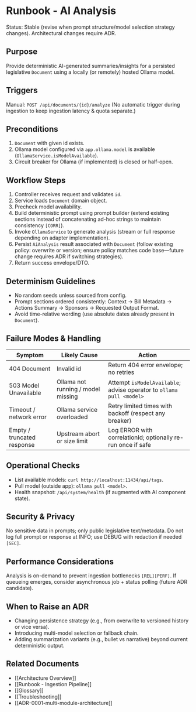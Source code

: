 # Runbook - AI Analysis

Status: Stable (revise when prompt structure/model selection strategy changes). Architectural changes require ADR.

## Purpose
Provide deterministic AI-generated summaries/insights for a persisted legislative `Document` using a locally (or remotely) hosted Ollama model.

## Triggers
Manual: `POST /api/documents/{id}/analyze`
(No automatic trigger during ingestion to keep ingestion latency & quota separate.)

## Preconditions
1. `Document` with given id exists.
2. Ollama model configured via `app.ollama.model` is available (`OllamaService.isModelAvailable`).
3. Circuit breaker for Ollama (if implemented) is closed or half-open.

## Workflow Steps
1. Controller receives request and validates `id`.
2. Service loads `Document` domain object.
3. Precheck model availability.
4. Build deterministic prompt using prompt builder (extend existing sections instead of concatenating ad-hoc strings to maintain consistency `[CORR]`).
5. Invoke `OllamaService` to generate analysis (stream or full response depending on adapter implementation).
6. Persist `AiAnalysis` result associated with `Document` (follow existing policy: overwrite or version; ensure policy matches code base—future change requires ADR if switching strategies).
7. Return success envelope/DTO.

## Determinism Guidelines
* No random seeds unless sourced from config.
* Prompt sections ordered consistently: Context → Bill Metadata → Actions Summary → Sponsors → Requested Output Format.
* Avoid time-relative wording (use absolute dates already present in `Document`).

## Failure Modes & Handling
| Symptom | Likely Cause | Action |
|---------|--------------|--------|
| 404 Document | Invalid id | Return 404 error envelope; no retries |
| 503 Model Unavailable | Ollama not running / model missing | Attempt `isModelAvailable`; advise operator to `ollama pull <model>` |
| Timeout / network error | Ollama service overloaded | Retry limited times with backoff (respect any breaker) |
| Empty / truncated response | Upstream abort or size limit | Log ERROR with correlationId; optionally re-run once if safe |

## Operational Checks
* List available models: `curl http://localhost:11434/api/tags`.
* Pull model (outside app): `ollama pull <model>`.
* Health snapshot: `/api/system/health` (if augmented with AI component state).

## Security & Privacy
No sensitive data in prompts; only public legislative text/metadata. Do not log full prompt or response at INFO; use DEBUG with redaction if needed `[SEC]`.

## Performance Considerations
Analysis is on-demand to prevent ingestion bottlenecks `[REL][PERF]`. If queueing emerges, consider asynchronous job + status polling (future ADR candidate).

## When to Raise an ADR
* Changing persistence strategy (e.g., from overwrite to versioned history or vice versa).
* Introducing multi-model selection or fallback chain.
* Adding summarization variants (e.g., bullet vs narrative) beyond current deterministic output.

## Related Documents
* [[Architecture Overview]]
* [[Runbook - Ingestion Pipeline]]
* [[Glossary]]
* [[Troubleshooting]]
* [[ADR-0001-multi-module-architecture]]
